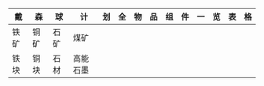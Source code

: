 |戴|森|球|计|划|全|物|品|组|件|一|览|表|格|
|--|--|--|--|--|--|--|--|--|--|--|--|--|--|
|铁矿|铜矿|石矿|煤矿|<br>
|铁块|铜块|石材|高能石墨|
